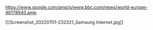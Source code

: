 https://www.google.com/amp/s/www.bbc.com/news/world-europe-46178940.amp

![[Screenshot_20220701-232321_Samsung Internet.jpg]]